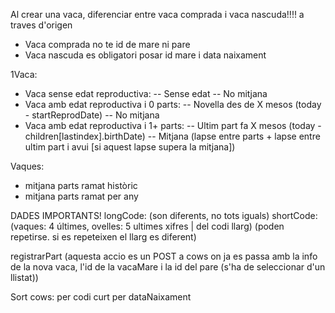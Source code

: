 <!-- vaques sense parts els ultims X mesos:

- sex === 'f'
- !absence
- startReproductionDate !== null
- startReproductionDate to Today > X [opcional amb flag a front] (Incloure [animal] que fa menys de [X] mesos que té edat per reproduir-se) => no inclurà aquest filtre
- (X month before today < births with dates < Today) === 0 (es a dir, amb 0 births entre X mesos abans i avui) -->

Al crear una vaca, diferenciar entre vaca comprada i vaca nascuda!!!! a traves d'origen

- Vaca comprada no te id de mare ni pare
- Vaca nascuda es obligatori posar id mare i data naixament

1Vaca:

- Vaca sense edat reproductiva:
  -- Sense edat
  -- No mitjana
- Vaca amb edat reproductiva i 0 parts:
  -- Novella des de X mesos (today - startReprodDate)
  -- No mitjana
- Vaca amb edat reproductiva i 1+ parts:
  -- Ultim part fa X mesos (today - children[lastindex].birthDate)
  -- Mitjana (lapse entre parts + lapse entre ultim part i avui [si aquest lapse supera la mitjana])

Vaques:

- mitjana parts ramat històric
- mitjana parts ramat per any

DADES IMPORTANTS!
longCode: (son diferents, no tots iguals)
shortCode: (vaques: 4 últimes, ovelles: 5 ultimes xifres | del codi llarg) (poden repetirse. si es repeteixen el llarg es diferent)

registrarPart (aquesta accio es un POST a cows on ja es passa amb la info de la nova vaca, l'id de la vacaMare i la id del pare (s'ha de seleccionar d'un llistat))

Sort cows:
per codi curt
per dataNaixament
